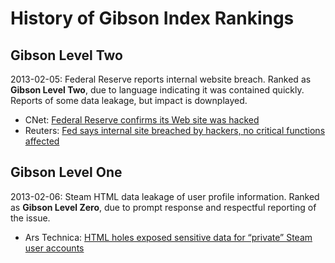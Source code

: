 History of Gibson Index Rankings
================================

Gibson Level Two
----------------

2013-02-05: Federal Reserve reports internal website breach. Ranked as **Gibson Level Two**, due to language indicating it was contained quickly. Reports of some data leakage, but impact is downplayed.
  * CNet: [Federal Reserve confirms its Web site was hacked](http://news.cnet.com/8301-1009_3-57567824-83/federal-reserve-confirms-its-web-site-was-hacked/)
  * Reuters: [Fed says internal site breached by hackers, no critical functions affected](http://www.reuters.com/article/2013/02/06/net-us-usa-fed-hackers-idUSBRE91501920130206?feedType=RSS&feedName=technologyNews&utm_source=dlvr.it&utm_medium=twitter&dlvrit=56505)

Gibson Level One
----------------

2013-02-06: Steam HTML data leakage of user profile information. Ranked as **Gibson Level Zero**, due to prompt response and respectful reporting of the issue.

  * Ars Technica: [HTML holes exposed sensitive data for “private” Steam user accounts](http://arstechnica.com/security/2013/02/html-holes-exposed-sensitive-data-for-private-steam-user-accounts/)
